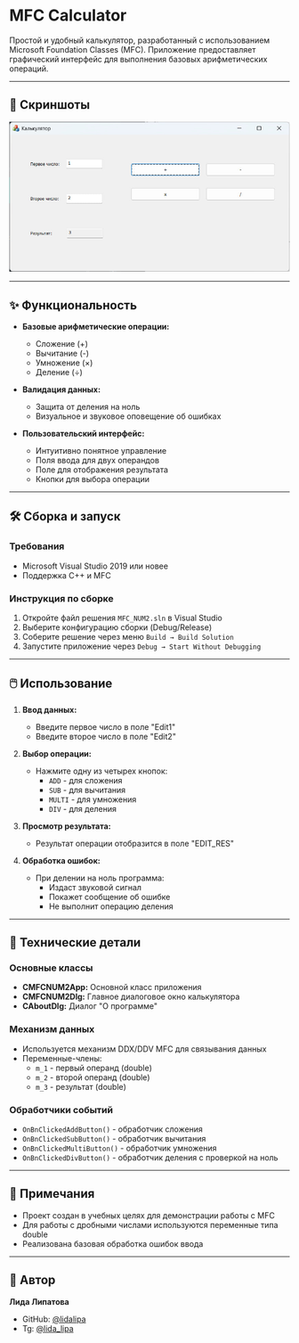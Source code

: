 # MFC Calculator

Простой и удобный калькулятор, разработанный с использованием Microsoft Foundation Classes (MFC). Приложение предоставляет графический интерфейс для выполнения базовых арифметических операций.

---

## 📸 Скриншоты

<img src="screenshots/main.jpg" width="600" alt="Главное окно">

---

## ✨ Функциональность

- **Базовые арифметические операции:**
  - Сложение (+)
  - Вычитание (-)
  - Умножение (×)
  - Деление (÷)

- **Валидация данных:**
  - Защита от деления на ноль
  - Визуальное и звуковое оповещение об ошибках

- **Пользовательский интерфейс:**
  - Интуитивно понятное управление
  - Поля ввода для двух операндов
  - Поле для отображения результата
  - Кнопки для выбора операции

---

## 🛠️ Сборка и запуск

### Требования
- Microsoft Visual Studio 2019 или новее
- Поддержка C++ и MFC

### Инструкция по сборке
1. Откройте файл решения `MFC_NUM2.sln` в Visual Studio
2. Выберите конфигурацию сборки (Debug/Release)
3. Соберите решение через меню `Build → Build Solution`
4. Запустите приложение через `Debug → Start Without Debugging`

---

## 🖱️ Использование

1. **Ввод данных:**
   - Введите первое число в поле "Edit1"
   - Введите второе число в поле "Edit2"

2. **Выбор операции:**
   - Нажмите одну из четырех кнопок:
     - `ADD` - для сложения
     - `SUB` - для вычитания
     - `MULTI` - для умножения
     - `DIV` - для деления

3. **Просмотр результата:**
   - Результат операции отобразится в поле "EDIT_RES"

4. **Обработка ошибок:**
   - При делении на ноль программа:
     - Издаст звуковой сигнал
     - Покажет сообщение об ошибке
     - Не выполнит операцию деления

---

## 🔧 Технические детали

### Основные классы
- **CMFCNUM2App:** Основной класс приложения
- **CMFCNUM2Dlg:** Главное диалоговое окно калькулятора
- **CAboutDlg:** Диалог "О программе"

### Механизм данных
- Используется механизм DDX/DDV MFC для связывания данных
- Переменные-члены:
  - `m_1` - первый операнд (double)
  - `m_2` - второй операнд (double)
  - `m_3` - результат (double)

### Обработчики событий
- `OnBnClickedAddButton()` - обработчик сложения
- `OnBnClickedSubButton()` - обработчик вычитания
- `OnBnClickedMultiButton()` - обработчик умножения
- `OnBnClickedDivButton()` - обработчик деления с проверкой на ноль

---

## 📝 Примечания

- Проект создан в учебных целях для демонстрации работы с MFC
- Для работы с дробными числами используются переменные типа double
- Реализована базовая обработка ошибок ввода

---

## 👤 Автор

**Лида Липатова**
- GitHub: [@lidalipa](https://github.com/lidalipa)
- Tg: [@lida_lipa](https://t.me/lida_lipa)

